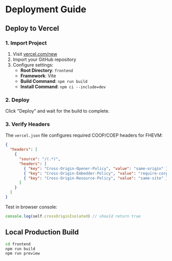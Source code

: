# Deployment Guide

## Deploy to Vercel

### 1. Import Project
1. Visit [vercel.com/new](https://vercel.com/new)
2. Import your GitHub repository
3. Configure settings:
   - **Root Directory**: `frontend`
   - **Framework**: Vite
   - **Build Command**: `npm run build`
   - **Install Command**: `npm ci --include=dev`

### 2. Deploy
Click "Deploy" and wait for the build to complete.

### 3. Verify Headers
The `vercel.json` file configures required COOP/COEP headers for FHEVM:
```json
{
  "headers": [
    {
      "source": "/(.*)",
      "headers": [
        { "key": "Cross-Origin-Opener-Policy", "value": "same-origin" },
        { "key": "Cross-Origin-Embedder-Policy", "value": "require-corp" },
        { "key": "Cross-Origin-Resource-Policy", "value": "same-site" }
      ]
    }
  ]
}
```

Test in browser console:
```javascript
console.log(self.crossOriginIsolated) // should return true
```

## Local Production Build

```bash
cd frontend
npm run build
npm run preview
```






